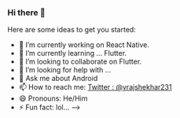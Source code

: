 ### Hi there 👋


Here are some ideas to get you started:

- 🔭 I’m currently working on React Native.
- 🌱 I’m currently learning ... Flutter.
- 👯 I’m looking to collaborate on Flutter.
- 🤔 I’m looking for help with ...
- 💬 Ask me about Android 
- 📫 How to reach me: [Twitter : @yrajshekhar231](https://twitter.com/yrajshekhar231)
- 😄 Pronouns: He/Him
- ⚡ Fun fact: lol...
-->
